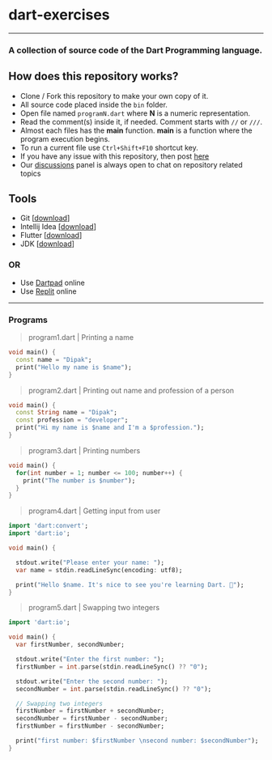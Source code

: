 # dart-exercises

---

### A collection of source code of the Dart Programming language. 

## How does this repository works?

- Clone / Fork this repository to make your own copy of it.
- All source code placed inside the `bin` folder.
- Open file named `programN.dart` where **N** is a numeric representation.
- Read the comment(s) inside it, if needed. Comment starts with `//` or `///`.
- Almost each files has the **main** function. **main** is a function where the program execution begins.
- To run a current file use `Ctrl+Shift+F10` shortcut key.
- If you have any issue with this repository, then post [here](https://github.com/Technosoft-Labs/dart-exercises/issues)
- Our [discussions](https://github.com/Technosoft-Labs/dart-exercises/discussions) panel is always open to chat on repository related topics

## Tools

- Git [[download](https://git-scm.com/downloads)]
- Intellij Idea [[download](https://www.jetbrains.com/idea/download/)]
- Flutter [[download](https://flutter.dev/docs/get-started/install)]
- JDK [[download](https://www.oracle.com/java/technologies/downloads/)]

### OR

- Use [Dartpad](https://dartpad.dev) online
- Use [Replit](https://replit.com) online

---

### Programs

> program1.dart | Printing a name

```dart
void main() {
  const name = "Dipak";
  print("Hello my name is $name");
}
```


> program2.dart | Printing out name and profession of a person
```dart
void main() {
  const String name = "Dipak"; 
  const profession = "developer"; 
  print("Hi my name is $name and I'm a $profession.");
}
```

> program3.dart | Printing numbers
```dart
void main() {
  for(int number = 1; number <= 100; number++) {
    print("The number is $number");
  }
}
```

> program4.dart | Getting input from user
```dart
import 'dart:convert';
import 'dart:io';

void main() {

  stdout.write("Please enter your name: ");
  var name = stdin.readLineSync(encoding: utf8);

  print("Hello $name. It's nice to see you're learning Dart. 🙂");
}
```

> program5.dart | Swapping two integers
```dart
import 'dart:io';

void main() {
  var firstNumber, secondNumber;

  stdout.write("Enter the first number: ");
  firstNumber = int.parse(stdin.readLineSync() ?? "0");

  stdout.write("Enter the second number: ");
  secondNumber = int.parse(stdin.readLineSync() ?? "0");

  // Swapping two integers
  firstNumber = firstNumber + secondNumber;
  secondNumber = firstNumber - secondNumber;
  firstNumber = firstNumber - secondNumber;

  print("first number: $firstNumber \nsecond number: $secondNumber");
}
```